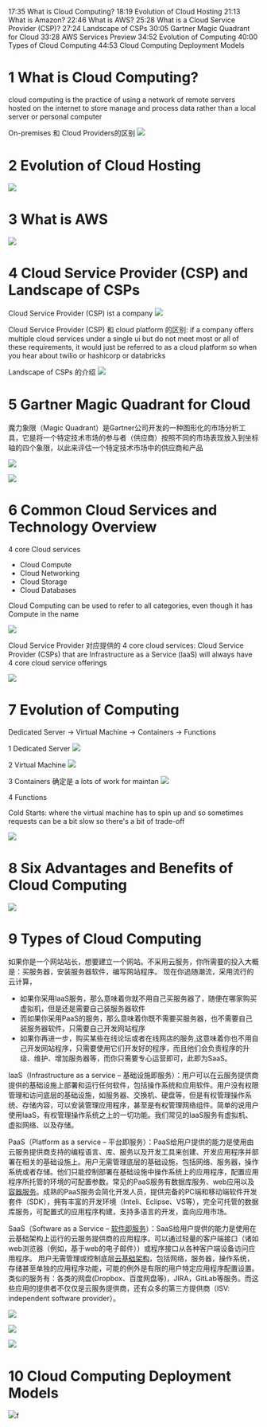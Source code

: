 
17:35 What is Cloud Computing?
18:19 Evolution of Cloud Hosting
21:13 What is Amazon?
22:46 What is AWS?
25:28 What is a Cloud Service Provider (CSP)?
27:24 Landscape of CSPs
30:05 Gartner Magic Quadrant for Cloud
33:28 AWS Services Preview
34:52 Evolution of Computing
40:00 Types of Cloud Computing
44:53 Cloud Computing Deployment Models

# 1 What is Cloud Computing?

cloud computing is the practice of using a network of remote servers hosted on the internet to store manage and process data rather than a local server or personal computer

On-premises 和 Cloud Providers的区别
![](image/Pasted%20image%2020230318164103.png)

# 2 Evolution of Cloud Hosting

![](image/Pasted%20image%2020230318164501.png)

# 3 What is AWS

![](image/Pasted%20image%2020230318165207.png)


# 4 Cloud Service Provider (CSP) and Landscape of CSPs
Cloud Service Provider (CSP) ist a company 
![](image/Pasted%20image%2020230318165611.png)

Cloud Service Provider (CSP)  和 cloud platform 的区别: 
if a company offers multiple cloud services under a single ui but do not meet most or all of these requirements, it would just be referred to as a cloud platform so when you hear about twilio or hashicorp or databricks


Landscape of CSPs 的介绍 
![](image/Pasted%20image%2020230318231352.png)


# 5 Gartner Magic Quadrant for Cloud

魔力象限（Magic Quadrant）是Gartner公司开发的一种图形化的市场分析工具，它是将一个特定技术市场的参与者（供应商）按照不同的市场表现放入到坐标轴的四个象限，以此来评估一个特定技术市场中的供应商和产品

![](image/Pasted%20image%2020230318231508.png)

![](image/Pasted%20image%2020230318231651.png)


# 6 Common Cloud Services  and  Technology Overview 

4 core Cloud services
- Cloud Compute
- Cloud Networking
- Cloud Storage 
- Cloud Databases 

Cloud Computing can be used to refer to all categories, even though it has Compute in the name

![](image/Pasted%20image%2020230318231850.png)


Cloud Service Provider  对应提供的 4 core cloud services: 
Cloud Service Provider (CSPs) that are Infrastructure as a Service (laaS) will always have 4 core cloud service offerings

![](image/Pasted%20image%2020230318232430.png)


# 7 Evolution of Computing
Dedicated Server -> Virtual Machine -> Containers -> Functions 

1 Dedicated Server 
![](image/Pasted%20image%2020230318232903.png)

2 Virtual Machine
![](image/Pasted%20image%2020230318233053.png)
 
3 Containers
确定是 a lots of work for maintan
![](image/Pasted%20image%2020230318233627.png)

4 Functions

Cold Starts:  where the virtual machine has to spin up and so sometimes requests can be a bit slow so there's a bit of trade-off

![](image/Pasted%20image%2020230318234429.png)

# 8 Six Advantages and Benefits of Cloud Computing

![](image/Domain1_01_Cloud_Concepts_Six%20Advantages%20and%20Benefits%20of%20Cloud%20Computing.png)

# 9 Types of Cloud Computing
如果你是一个网站站长，想要建立一个网站。不采用云服务，你所需要的投入大概是：买服务器，安装服务器软件，编写网站程序。
现在你追随潮流，采用流行的云计算，
- 如果你采用IaaS服务，那么意味着你就不用自己买服务器了，随便在哪家购买虚拟机，但是还是需要自己装服务器软件
- 而如果你采用PaaS的服务，那么意味着你既不需要买服务器，也不需要自己装服务器软件，只需要自己开发网站程序
- 如果你再进一步，购买某些在线论坛或者在线网店的服务,这意味着你也不用自己开发网站程序，只需要使用它们开发好的程序，而且他们会负责程序的升级、维护、增加服务器等，而你只需要专心运营即可，此即为SaaS。


IaaS（Infrastructure as a service – 基础设施即服务）：用户可以在云服务提供商提供的基础设施上部署和运行任何软件，包括操作系统和应用软件。用户没有权限管理和访问底层的基础设施，如服务器、交换机、硬盘等，但是有权管理操作系统、存储内容，可以安装管理应用程序，甚至是有权管理网络组件。简单的说用户使用IaaS，有权管理操作系统之上的一切功能。我们常见的IaaS服务有虚拟机、虚拟网络、以及存储。

PaaS（Platform as a service – 平台即服务）：PaaS给用户提供的能力是使用由云服务提供商支持的编程语言、库、服务以及开发工具来创建、开发应用程序并部署在相关的基础设施上。用户无需管理底层的基础设施，包括网络、服务器，操作系统或者存储。他们只能控制部署在基础设施中操作系统上的应用程序，配置应用程序所托管的环境的可配置参数。常见的PaaS服务有数据库服务、web应用以及[容器服务](https://www.zhihu.com/search?q=%E5%AE%B9%E5%99%A8%E6%9C%8D%E5%8A%A1&search_source=Entity&hybrid_search_source=Entity&hybrid_search_extra=%7B%22sourceType%22%3A%22answer%22%2C%22sourceId%22%3A743669668%7D)。成熟的PaaS服务会简化开发人员，提供完备的PC端和移动端软件开发套件（SDK），拥有丰富的开发环境（Inteli、Eclipse、VS等），完全可托管的数据库服务，可配置式的应用程序构建，支持多语言的开发，面向应用市场。

SaaS（Software as a Service – [软件即服务](https://www.zhihu.com/search?q=%E8%BD%AF%E4%BB%B6%E5%8D%B3%E6%9C%8D%E5%8A%A1&search_source=Entity&hybrid_search_source=Entity&hybrid_search_extra=%7B%22sourceType%22%3A%22answer%22%2C%22sourceId%22%3A743669668%7D)）：SaaS给用户提供的能力是使用在云基础架构上运行的云服务提供商的应用程序。可以通过轻量的客户端接口（诸如web浏览器（例如，基于web的电子邮件））或程序接口从各种客户端设备访问应用程序。 用户无需管理或控制底层[云基础架构](https://www.zhihu.com/search?q=%E4%BA%91%E5%9F%BA%E7%A1%80%E6%9E%B6%E6%9E%84&search_source=Entity&hybrid_search_source=Entity&hybrid_search_extra=%7B%22sourceType%22%3A%22answer%22%2C%22sourceId%22%3A743669668%7D)，包括网络，服务器，操作系统，存储甚至单独的应用程序功能，可能的例外是有限的用户特定应用程序配置设置。类似的服务有：各类的网盘(Dropbox、百度网盘等)，JIRA，GitLab等服务。而这些应用的提供者不仅仅是云服务提供商，还有众多的第三方提供商（ISV: independent software provider）。


![](image/Domain1_01_Cloud_Concepts_TypesOfCloudComputing_01.png)

![](image/Domain1_01_Cloud_Concepts_TypesOfCloudComputing_02.png)

![](image/Domain1_01_Cloud_Concepts_TypesOfCloudComputing_03.png)


# 10 Cloud Computing Deployment Models

![](image/Domain1_01_Cloud_Concepts_Cloud%20Computing%20Deployment%20Models.png)f